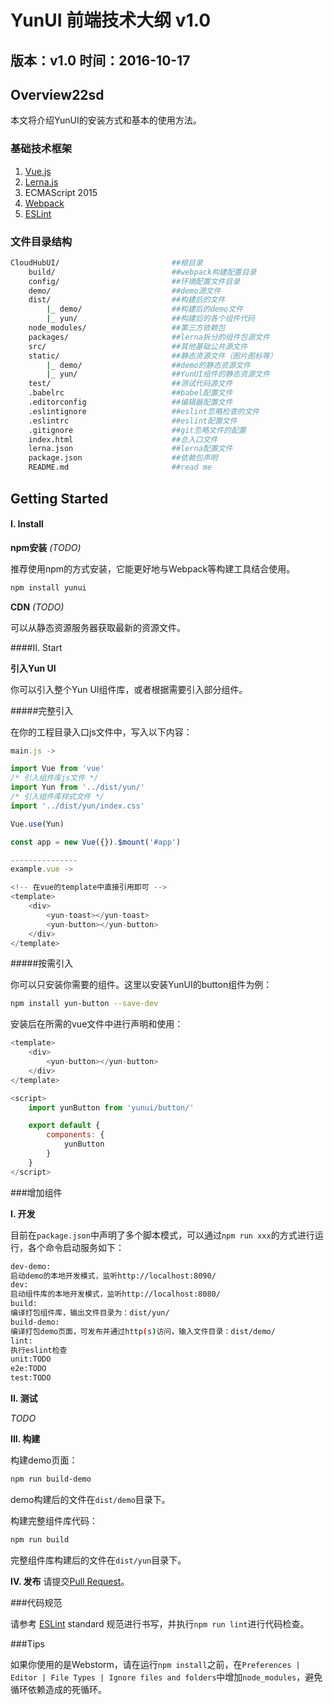 # YunUI 前端技术大纲 v1.0
## 版本：v1.0 时间：2016-10-17

## Overview22sd

本文将介绍YunUI的安装方式和基本的使用方法。

### 基础技术框架
1. [Vue.js](https://vuejs.org/)
2. [Lerna.js](https://lernajs.io/)
3. ECMAScript 2015
4. [Webpack](https://webpack.github.io/docs/)
5. [ESLint](http://eslint.org/)

### 文件目录结构
``` bash
CloudHubUI/							##根目录
	build/						    ##webpack构建配置目录
	config/							##环境配置文件目录
	demo/							##demo源文件
	dist/							##构建后的文件
		|_ demo/					##构建后的demo文件
		|_ yun/						##构建后的各个组件代码
	node_modules/					##第三方依赖包
	packages/						##lerna拆分的组件包源文件
	src/							##其他基础公共源文件
	static/							##静态资源文件（图片图标等）
		|_ demo/					##demo的静态资源文件
		|_ yun/						##YunUI组件的静态资源文件
	test/							##测试代码源文件
	.babelrc						##babel配置文件
	.editorconfig					##编辑器配置文件
	.eslintignore					##eslint忽略检查的文件
	.eslintrc						##eslint配置文件
	.gitignore						##git忽略文件的配置
	index.html						##总入口文件
	lerna.json						##lerna配置文件
	package.json					##依赖包声明
	README.md						##read me
```

## Getting Started

#### I.	Install

**npm安装** *(TODO)*

推荐使用npm的方式安装，它能更好地与Webpack等构建工具结合使用。

``` bash
npm install yunui
```

**CDN** *(TODO)*

可以从静态资源服务器获取最新的资源文件。

####II. Start

**引入Yun UI**

你可以引入整个Yun UI组件库，或者根据需要引入部分组件。

#####完整引入

在你的工程目录入口js文件中，写入以下内容：

``` javascript
main.js ->

import Vue from 'vue'
/* 引入组件库js文件 */
import Yun from '../dist/yun/'
/* 引入组件库样式文件 */
import '../dist/yun/index.css'

Vue.use(Yun)

const app = new Vue({}).$mount('#app')

---------------
example.vue ->

<!-- 在vue的template中直接引用即可 -->
<template>
    <div>
        <yun-toast></yun-toast>
        <yun-button></yun-button>
    </div>
</template>

```

#####按需引入

你可以只安装你需要的组件。这里以安装YunUI的button组件为例：

``` bash
npm install yun-button --save-dev
```
安装后在所需的vue文件中进行声明和使用：

``` javascript
<template>
    <div>
        <yun-button></yun-button>
    </div>
</template>

<script>
    import yunButton from 'yunui/button/'

    export default {
        components: {
            yunButton
        }
    }
</script>

```

###增加组件

**I.	开发**

目前在`package.json`中声明了多个脚本模式，可以通过`npm run xxx`的方式进行运行，各个命令启动服务如下：

``` bash
dev-demo: 
启动demo的本地开发模式，监听http://localhost:8090/
dev:
启动组件库的本地开发模式，监听http://localhost:8080/
build:
编译打包组件库，输出文件目录为：dist/yun/
build-demo:
编译打包demo页面，可发布并通过http(s)访问，输入文件目录：dist/demo/
lint:
执行eslint检查
unit:TODO
e2e:TODO
test:TODO
```

**II. 测试**

*TODO*

**III. 构建**

构建demo页面：

``` bash
npm run build-demo
```
demo构建后的文件在`dist/demo`目录下。

构建完整组件库代码：

``` bash
npm run build
```
完整组件库构建后的文件在`dist/yun`目录下。


**IV. 发布**
请提交[Pull Request](https://git-scm.com/docs/git-request-pull)。

###代码规范

请参考 [ESLint](http://eslint.org/) standard 规范进行书写，并执行`npm run lint`进行代码检查。

###Tips

如果你使用的是Webstorm，请在运行`npm install`之前，在`Preferences | Editor | File Types | Ignore files and folders`中增加`node_modules`，避免循环依赖造成的死循环。